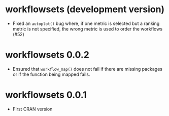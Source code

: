 # workflowsets (development version)

* Fixed an `autoplot()` bug where, if one metric is selected but a ranking metric is not specified, the wrong metric is used to order the workflows (#52)

# workflowsets 0.0.2

* Ensured that `workflow_map()` does not fail if there are missing packages or if the function being mapped fails. 

# workflowsets 0.0.1

* First CRAN version
